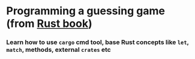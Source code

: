 # Programming a guessing game (from [Rust book](https://doc.rust-lang.org/book/ch02-00-guessing-game-tutorial.html))

### Learn how to use `cargo` cmd tool, base Rust concepts like `let`, `match`, methods, external `crates` etc
